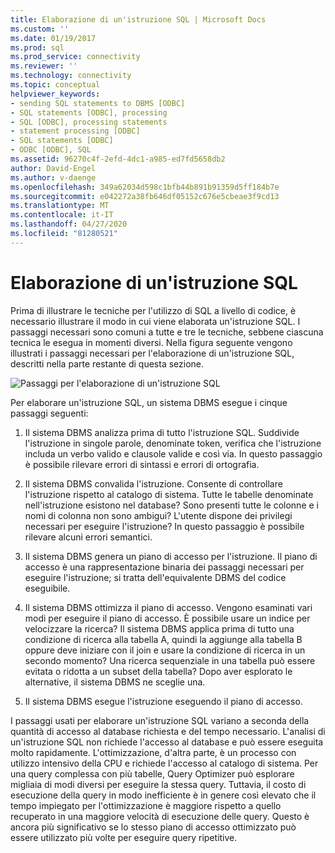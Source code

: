 ```yaml
---
title: Elaborazione di un'istruzione SQL | Microsoft Docs
ms.custom: ''
ms.date: 01/19/2017
ms.prod: sql
ms.prod_service: connectivity
ms.reviewer: ''
ms.technology: connectivity
ms.topic: conceptual
helpviewer_keywords:
- sending SQL statements to DBMS [ODBC]
- SQL statements [ODBC], processing
- SQL [ODBC], processing statements
- statement processing [ODBC]
- SQL statements [ODBC]
- ODBC [ODBC], SQL
ms.assetid: 96270c4f-2efd-4dc1-a985-ed7fd5658db2
author: David-Engel
ms.author: v-daenge
ms.openlocfilehash: 349a62034d598c1bfb44b891b91359d5ff184b7e
ms.sourcegitcommit: e042272a38fb646df05152c676e5cbeae3f9cd13
ms.translationtype: MT
ms.contentlocale: it-IT
ms.lasthandoff: 04/27/2020
ms.locfileid: "81280521"
---
```

# <a name="processing-a-sql-statement"></a>Elaborazione di un'istruzione SQL
Prima di illustrare le tecniche per l'utilizzo di SQL a livello di codice, è necessario illustrare il modo in cui viene elaborata un'istruzione SQL. I passaggi necessari sono comuni a tutte e tre le tecniche, sebbene ciascuna tecnica le esegua in momenti diversi. Nella figura seguente vengono illustrati i passaggi necessari per l'elaborazione di un'istruzione SQL, descritti nella parte restante di questa sezione.  
  
 ![Passaggi per l'elaborazione di un'istruzione SQL](../../odbc/reference/media/pr01.gif "PR01")  
  
 Per elaborare un'istruzione SQL, un sistema DBMS esegue i cinque passaggi seguenti:  
  
1.  Il sistema DBMS analizza prima di tutto l'istruzione SQL. Suddivide l'istruzione in singole parole, denominate token, verifica che l'istruzione includa un verbo valido e clausole valide e così via. In questo passaggio è possibile rilevare errori di sintassi e errori di ortografia.  
  
2.  Il sistema DBMS convalida l'istruzione. Consente di controllare l'istruzione rispetto al catalogo di sistema. Tutte le tabelle denominate nell'istruzione esistono nel database? Sono presenti tutte le colonne e i nomi di colonna non sono ambigui? L'utente dispone dei privilegi necessari per eseguire l'istruzione? In questo passaggio è possibile rilevare alcuni errori semantici.  
  
3.  Il sistema DBMS genera un piano di accesso per l'istruzione. Il piano di accesso è una rappresentazione binaria dei passaggi necessari per eseguire l'istruzione; si tratta dell'equivalente DBMS del codice eseguibile.  
  
4.  Il sistema DBMS ottimizza il piano di accesso. Vengono esaminati vari modi per eseguire il piano di accesso. È possibile usare un indice per velocizzare la ricerca? Il sistema DBMS applica prima di tutto una condizione di ricerca alla tabella A, quindi la aggiunge alla tabella B oppure deve iniziare con il join e usare la condizione di ricerca in un secondo momento? Una ricerca sequenziale in una tabella può essere evitata o ridotta a un subset della tabella? Dopo aver esplorato le alternative, il sistema DBMS ne sceglie una.  
  
5.  Il sistema DBMS esegue l'istruzione eseguendo il piano di accesso.  
  
 I passaggi usati per elaborare un'istruzione SQL variano a seconda della quantità di accesso al database richiesta e del tempo necessario. L'analisi di un'istruzione SQL non richiede l'accesso al database e può essere eseguita molto rapidamente. L'ottimizzazione, d'altra parte, è un processo con utilizzo intensivo della CPU e richiede l'accesso al catalogo di sistema. Per una query complessa con più tabelle, Query Optimizer può esplorare migliaia di modi diversi per eseguire la stessa query. Tuttavia, il costo di esecuzione della query in modo inefficiente è in genere così elevato che il tempo impiegato per l'ottimizzazione è maggiore rispetto a quello recuperato in una maggiore velocità di esecuzione delle query. Questo è ancora più significativo se lo stesso piano di accesso ottimizzato può essere utilizzato più volte per eseguire query ripetitive.
